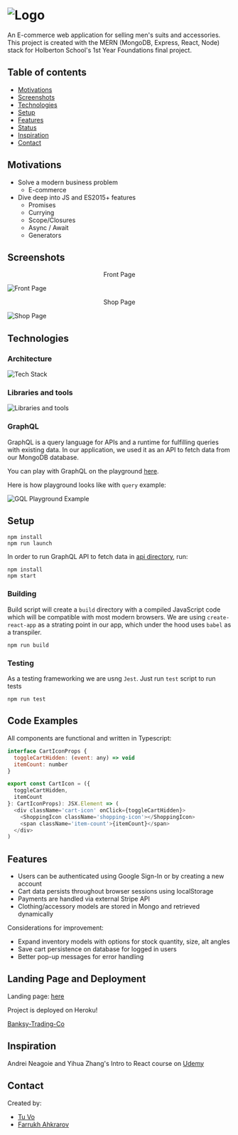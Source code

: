 # ![Logo](https://i.imgur.com/RiQUMyF.png) 

An E-commerce web application for selling men's suits and accessories. This project is created with the MERN (MongoDB, Express, React, Node) stack for Holberton School's 1st Year Foundations final project.

## Table of contents

- [Motivations](#motivations)
- [Screenshots](#screenshots)
- [Technologies](#technologies)
- [Setup](#setup)
- [Features](#features)
- [Status](#status)
- [Inspiration](#inspiration)
- [Contact](#contact)

## Motivations

- Solve a modern business problem
  - E-commerce
- Dive deep into JS and ES2015+ features
  - Promises
  - Currying
  - Scope/Closures
  - Async / Await
  - Generators

## Screenshots

<p align="center">Front Page</p>

![Front Page](https://i.imgur.com/Ua8BbVE.png)

<p align="center">Shop Page</p>

![Shop Page](https://i.imgur.com/8AqKYjJ.jpg)

## Technologies

### Architecture

![Tech Stack](https://i.imgur.com/O2kRTzS.png)

### Libraries and tools

![Libraries and tools](https://i.imgur.com/0ed17Ix.png)

### GraphQL

GraphQL is a query language for APIs and a runtime for fulfilling queries with existing data. In our application, we used it as an API to fetch data from our MongoDB database.

You can play with GraphQL on the playground [here](https://banksyco.tk/).

Here is how playground looks like with `query` example:

![GQL Playground Example](https://i.imgur.com/zCnBdQ8.png)

## Setup

```
npm install
npm run launch
```

In order to run GraphQL API to fetch data in [api directory](/api/v2/grapql-server/), run:

```
npm install
npm start
```

### Building

Build script will create a `build` directory with a compiled JavaScript code which will be compatible with most modern browsers. We are using `create-react-app` as a strating point in our app, which under the hood uses `babel` as a transpiler.

```
npm run build
```

### Testing

As a testing frameworking we are usng `Jest`. Just run `test` script to run tests

```
npm run test
```


## Code Examples

All components are functional and written in Typescript:

```javascript
interface CartIconProps {
  toggleCartHidden: (event: any) => void
  itemCount: number
}

export const CartIcon = ({
  toggleCartHidden,
  itemCount
}: CartIconProps): JSX.Element => (
  <div className='cart-icon' onClick={toggleCartHidden}>
    <ShoppingIcon className='shopping-icon'></ShoppingIcon>
    <span className='item-count'>{itemCount}</span>
  </div>
)
```

## Features

- Users can be authenticated using Google Sign-In or by creating a new account
- Cart data persists throughout browser sessions using localStorage
- Payments are handled via external Stripe API
- Clothing/accessory models are stored in Mongo and retrieved dynamically

Considerations for improvement: 

- Expand inventory models with options for stock quantity, size, alt angles
- Save cart persistence on database for logged in users
- Better pop-up messages for error handling

## Landing Page and Deployment

Landing page: [here](https://tuvo.dev/banksy_trading_co/)

Project is deployed on Heroku!

[Banksy-Trading-Co](https://banksy-trading-co.herokuapp.com)

## Inspiration

Andrei Neagoie and Yihua Zhang's Intro to React course on [Udemy](https://www.udemy.com/course/complete-react-developer-zero-to-mastery/)

## Contact

Created by:

- [Tu Vo](https://github.com/tuvo1106)
- [Farrukh Ahkrarov](https://github.com/narnat)
